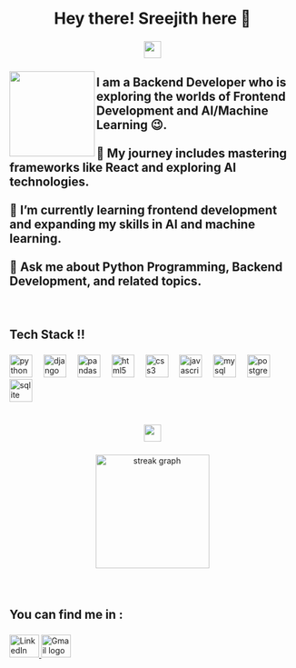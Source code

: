 <h1 align="center">Hey there! Sreejith  here 👋</h1>

###

<div align="center">
  <img height="30" src="https://user-images.githubusercontent.com/74038190/212284158-e840e285-664b-44d7-b79b-e264b5e54825.gif"  />
</div>

###

<img align="left" height="150" src="https://user-images.githubusercontent.com/74038190/227779362-cacda485-cab4-4e28-8a27-a4d2a918a7ac.gif"  />

###

<h2 align="left">I am a Backend Developer who is exploring the worlds of Frontend Development and AI/Machine Learning 😉.<br><br>🔭 My journey includes mastering frameworks like React and exploring AI technologies.<br><br>🌱 I’m currently learning frontend development and expanding my skills in AI and machine learning.<br><br>💬 Ask me about Python Programming, Backend Development, and related topics.</h2>

###

<br>
<h2 align="left">Tech Stack !!</h2>

###

<div align="left">
  <img src="https://skillicons.dev/icons?i=py" height="40" alt="python logo"  />
  <img width="12" />
  <img src="https://skillicons.dev/icons?i=django" height="40" alt="django logo"  />
  <img width="12" />
  <img src="https://cdn.jsdelivr.net/gh/devicons/devicon/icons/pandas/pandas-original.svg" height="40" alt="pandas logo"  />
  <img width="12" />
  <img src="https://cdn.jsdelivr.net/gh/devicons/devicon/icons/html5/html5-original.svg" height="40" alt="html5 logo"  />
  <img width="12" />
  <img src="https://cdn.jsdelivr.net/gh/devicons/devicon/icons/css3/css3-original.svg" height="40" alt="css3 logo"  />
  <img width="12" />
  <img src="https://skillicons.dev/icons?i=js" height="40" alt="javascript logo"  />
  <img width="12" />
  <img src="https://skillicons.dev/icons?i=mysql" height="40" alt="mysql logo"  />
  <img width="12" />
  <img src="https://skillicons.dev/icons?i=postgres" height="40" alt="postgresql logo"  />
  <img width="12" />
  <img src="https://cdn.jsdelivr.net/gh/devicons/devicon/icons/sqlite/sqlite-original.svg" height="40" alt="sqlite logo"  />
</div>

###

<br>
<div align="center">
  <img height="30" src="https://user-images.githubusercontent.com/74038190/212744287-14f66c13-5458-40dc-9244-8ff533fc8f4a.gif"  />
</div>

###

<div align="center">
  <img src="https://streak-stats.demolab.com?user=sreejith-as&locale=en&mode=daily&theme=dracula&hide_border=false&border_radius=5&order=3" height="200" alt="streak graph"  />
</div>

###

<br>
<h2 align="left">You can find me in :</h2>

###

<div align="left">
  <a href="https://www.linkedin.com/in/sreejith-a-sreenivasan" target="_blank">
    <img src="https://raw.githubusercontent.com/maurodesouza/profile-readme-generator/master/src/assets/icons/social/linkedin/default.svg" width="52" height="40" alt="LinkedIn logo" />
  </a>
  <a href="mailto:sreejithsreenivasan.06@gmail.com" target="_blank">
    <img src="https://raw.githubusercontent.com/maurodesouza/profile-readme-generator/master/src/assets/icons/social/gmail/default.svg" width="52" height="40" alt="Gmail logo" />
  </a>
</div>

###
